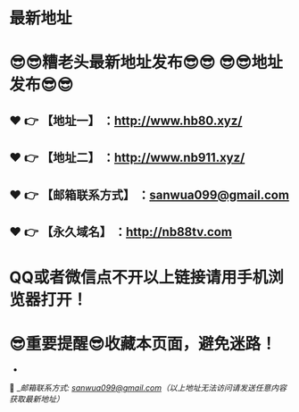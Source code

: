 # 最新地址
:sunglasses::sunglasses:糟老头最新地址发布:sunglasses::sunglasses:
:sunglasses::sunglasses:地址发布:sunglasses::sunglasses:
==
:heart: :point_right: 【地址一】 ：http://www.hb80.xyz/
------
:heart: :point_right: 【地址二】 ：http://www.nb911.xyz/
------
:heart: :point_right: 【邮箱联系方式】 ：sanwua099@gmail.com
------
:heart: :point_right: 【永久域名】 ：http://nb88tv.com
------
# QQ或者微信点不开以上链接请用手机浏览器打开！
:sunglasses:重要提醒:sunglasses:收藏本页面，避免迷路！
==
-
:e-mail: __邮箱联系方式: sanwua099@gmail.com（以上地址无法访问请发送任意内容获取最新地址）_
